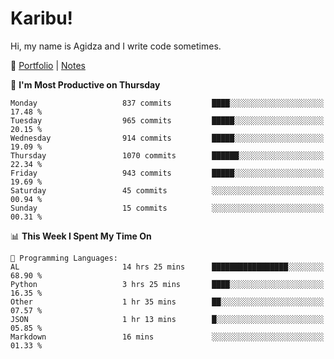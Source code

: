# Karibu!
Hi, my name is Agidza and I write code sometimes.

🫧 [Portfolio](https://lynnagidza.github.io/) | [Notes](https://medium.com/me/stories/public)

<!--START_SECTION:waka-->
📅 **I'm Most Productive on Thursday** 

```text
Monday                   837 commits         ████░░░░░░░░░░░░░░░░░░░░░   17.48 % 
Tuesday                  965 commits         █████░░░░░░░░░░░░░░░░░░░░   20.15 % 
Wednesday                914 commits         █████░░░░░░░░░░░░░░░░░░░░   19.09 % 
Thursday                 1070 commits        ██████░░░░░░░░░░░░░░░░░░░   22.34 % 
Friday                   943 commits         █████░░░░░░░░░░░░░░░░░░░░   19.69 % 
Saturday                 45 commits          ░░░░░░░░░░░░░░░░░░░░░░░░░   00.94 % 
Sunday                   15 commits          ░░░░░░░░░░░░░░░░░░░░░░░░░   00.31 % 
```


📊 **This Week I Spent My Time On** 

```text
💬 Programming Languages: 
AL                       14 hrs 25 mins      █████████████████░░░░░░░░   68.90 % 
Python                   3 hrs 25 mins       ████░░░░░░░░░░░░░░░░░░░░░   16.35 % 
Other                    1 hr 35 mins        ██░░░░░░░░░░░░░░░░░░░░░░░   07.57 % 
JSON                     1 hr 13 mins        █░░░░░░░░░░░░░░░░░░░░░░░░   05.85 % 
Markdown                 16 mins             ░░░░░░░░░░░░░░░░░░░░░░░░░   01.33 % 
```


<!--END_SECTION:waka-->
<!--#### 💟 **Digital Swag**
[![@agidza's Holopin board](https://holopin.me/agidza)](https://holopin.io/@agidza)
